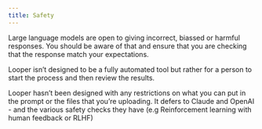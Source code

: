 ```yaml
---
title: Safety
---
```


Large language models are open to giving incorrect, biassed or harmful responses. You should be aware of that and ensure that you are checking that the response match your expectations. 

Looper isn’t designed to be a fully automated tool but rather for a person to start the process and then review the results.

Looper hasn’t been designed with any restrictions on what you can put in the prompt or the files that you’re uploading. It defers to Claude and OpenAI - and the various safety checks they have (e.g Reinforcement learning with human feedback or RLHF)